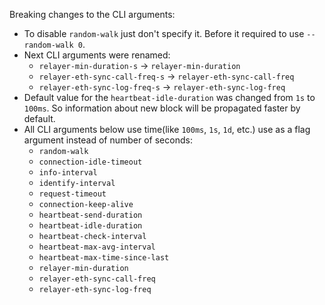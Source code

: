 Breaking changes to the CLI arguments:
- To disable `random-walk` just don't specify it. Before it required to use `--random-walk 0`.  
- Next CLI arguments were renamed:
  - `relayer-min-duration-s` -> `relayer-min-duration`
  - `relayer-eth-sync-call-freq-s` -> `relayer-eth-sync-call-freq`
  - `relayer-eth-sync-log-freq-s` -> `relayer-eth-sync-log-freq`
- Default value for the `heartbeat-idle-duration` was changed from `1s` to `100ms`. So information about new block will be propagated faster by default.
- All CLI arguments below use time(like `100ms`, `1s`, `1d`, etc.) use as a flag argument instead of number of seconds:
  - `random-walk`
  - `connection-idle-timeout`
  - `info-interval`
  - `identify-interval`
  - `request-timeout`
  - `connection-keep-alive`
  - `heartbeat-send-duration`
  - `heartbeat-idle-duration`
  - `heartbeat-check-interval`
  - `heartbeat-max-avg-interval`
  - `heartbeat-max-time-since-last`
  - `relayer-min-duration`
  - `relayer-eth-sync-call-freq`
  - `relayer-eth-sync-log-freq`
